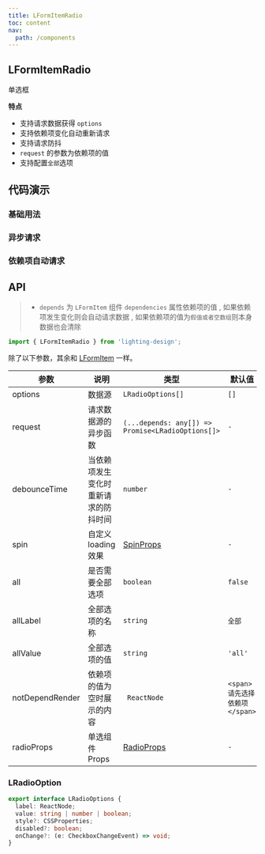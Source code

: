 ```yaml
---
title: LFormItemRadio
toc: content
nav:
  path: /components
---
```


## LFormItemRadio

单选框

**特点**

- 支持请求数据获得 `options`
- 支持依赖项变化自动重新请求
- 支持请求防抖
- `request` 的参数为依赖项的值
- 支持配置`全部`选项

## 代码演示

### 基础用法

<code src='./demos/Demo1.tsx'></code>

### 异步请求

<code src='./demos/Demo2.tsx'></code>

### 依赖项自动请求

<code src='./demos/Demo3.tsx'></code>

## API

> - `depends` 为 `LFormItem` 组件 `dependencies` 属性依赖项的值 , 如果依赖项发生变化则会自动请求数据 , 如果依赖项的值为`假值或者空数组`则本身数据也会清除

```ts
import { LFormItemRadio } from 'lighting-design';
```

除了以下参数，其余和 [LFormItem](/components/form-item) 一样。

| 参数            | 说明                                 | 类型                                                      | 默认值                        |
| --------------- | ------------------------------------ | --------------------------------------------------------- | ----------------------------- |
| options         | 数据源                               | `LRadioOptions[]`                                         | `[]`                          |
| request         | 请求数据源的异步函数                 | `(...depends: any[]) => Promise<LRadioOptions[]>`         | `-`                           |
| debounceTime    | 当依赖项发生变化时重新请求的防抖时间 | `number`                                                  | `-`                           |
| spin            | 自定义 loading 效果                  | [SpinProps](https://ant.design/components/spin-cn/#api)   | `-`                           |
| all             | 是否需要全部选项                     | `boolean `                                                | `false`                       |
| allLabel        | 全部选项的名称                       | `string `                                                 | `全部`                        |
| allValue        | 全部选项的值                         | `string`                                                  | `'all'`                       |
| notDependRender | 依赖项的值为空时展示的内容           | ` ReactNode`                                              | `<span>请先选择依赖项</span>` |
| radioProps      | 单选组件 Props                       | [RadioProps](https://ant.design/components/radio-cn/#api) | `-`                           |

### LRadioOption

```ts
export interface LRadioOptions {
  label: ReactNode;
  value: string | number | boolean;
  style?: CSSProperties;
  disabled?: boolean;
  onChange?: (e: CheckboxChangeEvent) => void;
}
```
